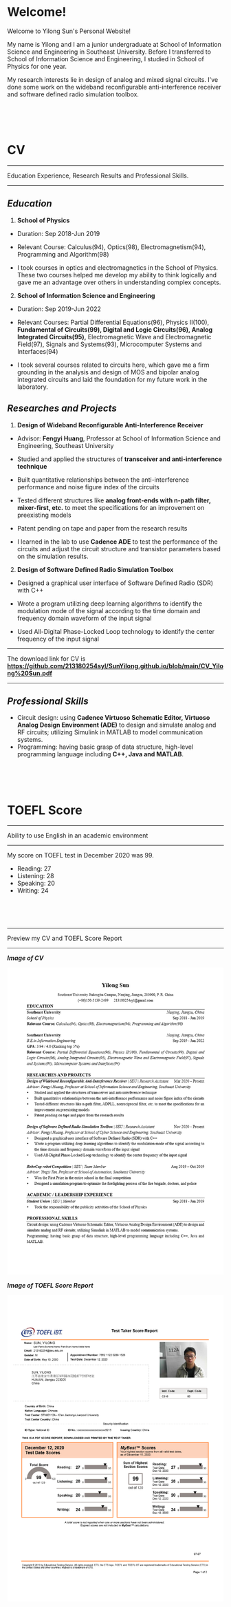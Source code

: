 # Welcome!

Welcome to Yilong Sun's Personal Website!

My name is Yilong and I am a junior undergraduate at School of Information Science and Engineering in Southeast University. Before I transferred to School of Information Science and Engineering, I studied in School of Physics for one year.

My research interests lie in design of analog and mixed signal circuits. I've done some work on the wideband reconfigurable anti-interference receiver and software defined radio simulation toolbox.

<br/>
<br/>
<br/>

# CV
***

Education Experience, Research Results and Professional Skills.

***
## _Education_

1)  __School of Physics__

  * Duration: Sep 2018-Jun 2019

  * Relevant Course: Calculus(94), Optics(98), Electromagnetism(94), Programming and Algorithm(98)
  
  * I took courses in optics and electromagnetics in the School of Physics. These two courses helped me develop my ability to think logically and gave me an advantage over others in understanding complex concepts. 

2)  __School of Information Science and Engineering__

  * Duration: Sep 2019-Jun 2022
  
  * Relevant Courses: Partial Differential Equations(96), Physics II(100), __Fundamental of Circuits(99), Digital and Logic Circuits(96), Analog Integrated Circuits(95),__ Electromagnetic Wave and Electromagnetic Field(97), Signals and Systems(93), Microcomputer Systems and Interfaces(94)
  
  * I took several courses related to circuits here, which gave me a firm grounding in the analysis and design of MOS and bipolar analog integrated circuits and laid the foundation for my future work in the laboratory. 

## _Researches and Projects_

1) __Design of Wideband Reconfigurable Anti-Interference Receiver__

 * Advisor: __Fengyi Huang__, Professor at School of Information Science and Engineering, Southeast University
 
 * Studied and applied the structures of __transceiver and anti-interference technique__
 
 * Built quantitative relationships between the anti-interference performance and noise figure index of the circuits
 
 * Tested different structures like __analog front-ends with n-path filter, mixer-first, etc.__ to meet the specifications for an improvement on preexisting models
 
 * Patent pending on tape and paper from the research results
 
 * I learned in the lab to use __Cadence ADE__ to test the performance of the circuits and adjust the circuit structure and transistor parameters based on the simulation results.

2) __Design of Software Defined Radio Simulation Toolbox__

 * Designed a graphical user interface of Software Defined Radio (SDR) with C++
 
 * Wrote a program utilizing deep learning algorithms to identify the modulation mode of the signal according to the time domain and frequency domain waveform of the input signal
 
 * Used All-Digital Phase-Locked Loop technology to identify the center frequency of the input signal

***

The download link for CV is __https://github.com/213180254syl/SunYilong.github.io/blob/main/CV_Yilong%20Sun.pdf__

***

## _Professional Skills_

 * Circuit design: using __Cadence Virtuoso Schematic Editor, Virtuoso Analog Design Environment (ADE)__ to design and simulate analog and RF circuits; utilizing Simulink in MATLAB to model communication systems.
 * Programming: having basic grasp of data structure, high-level programming language including __C++, Java and MATLAB__.

<br/>
<br/>
<br/>

# TOEFL Score

***

Ability to use English in an academic environment

***

My score on TOEFL test in December 2020 was 99.
- Reading:     27
- Listening:   28
- Speaking:    20
- Writing:     24
 
 <br/>
 <br/>
 <br/>
 
***

Preview my CV and TOEFL Score Report

***

***Image of CV***

![Image of CV](CV_Yilong%20Sun.png)

***Image of TOEFL Score Report***

![Image of TOEFL Score](TOEFL_SCORES.png)

